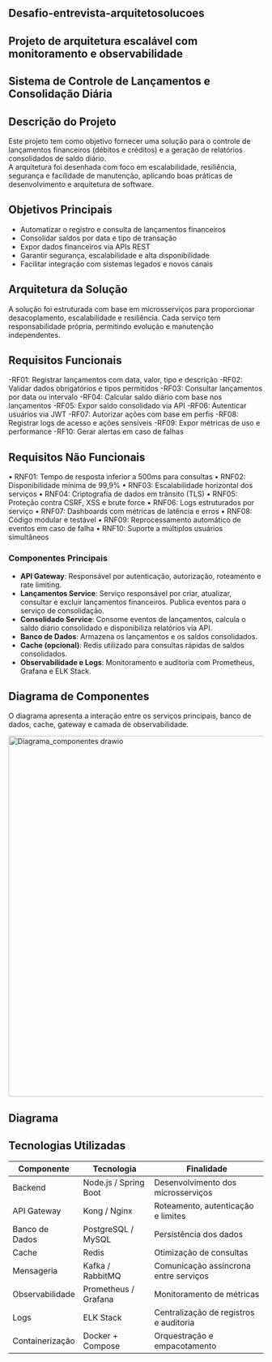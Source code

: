 ## Desafio-entrevista-arquitetosolucoes
## Projeto de arquitetura escalável com monitoramento e observabilidade

## Sistema de Controle de Lançamentos e Consolidação Diária

## Descrição do Projeto
Este projeto tem como objetivo fornecer uma solução para o controle de lançamentos financeiros (débitos e créditos) e a geração de relatórios consolidados de saldo diário.  
A arquitetura foi desenhada com foco em escalabilidade, resiliência, segurança e facilidade de manutenção, aplicando boas práticas de desenvolvimento e arquitetura de software.

## Objetivos Principais

- Automatizar o registro e consulta de lançamentos financeiros
- Consolidar saldos por data e tipo de transação
- Expor dados financeiros via APIs REST
- Garantir segurança, escalabilidade e alta disponibilidade
- Facilitar integração com sistemas legados e novos canais

## Arquitetura da Solução

A solução foi estruturada com base em microsserviços para proporcionar desacoplamento, escalabilidade e resiliência. Cada serviço tem responsabilidade própria, permitindo evolução e manutenção independentes.

## Requisitos Funcionais
  
-RF01: Registrar lançamentos com data, valor, tipo e descrição
-RF02: Validar dados obrigatórios e tipos permitidos
-RF03: Consultar lançamentos por data ou intervalo
-RF04: Calcular saldo diário com base nos lançamentos
-RF05: Expor saldo consolidado via API
-RF06: Autenticar usuários via JWT
-RF07: Autorizar ações com base em perfis
-RF08: Registrar logs de acesso e ações sensíveis
-RF09: Expor métricas de uso e performance
-RF10: Gerar alertas em caso de falhas

## Requisitos Não Funcionais

•	RNF01: Tempo de resposta inferior a 500ms para consultas
•	RNF02: Disponibilidade mínima de 99,9%
•	RNF03: Escalabilidade horizontal dos serviços
•	RNF04: Criptografia de dados em trânsito (TLS)
•	RNF05: Proteção contra CSRF, XSS e brute force
•	RNF06: Logs estruturados por serviço
•	RNF07: Dashboards com métricas de latência e erros
•	RNF08: Código modular e testável
•	RNF09: Reprocessamento automático de eventos em caso de falha
•	RNF10: Suporte a múltiplos usuários simultâneos


### Componentes Principais

- **API Gateway**: Responsável por autenticação, autorização, roteamento e rate limiting.
- **Lançamentos Service**: Serviço responsável por criar, atualizar, consultar e excluir lançamentos financeiros. Publica eventos para o serviço de consolidação.
- **Consolidado Service**: Consome eventos de lançamentos, calcula o saldo diário consolidado e disponibiliza relatórios via API.
- **Banco de Dados**: Armazena os lançamentos e os saldos consolidados.
- **Cache (opcional)**: Redis utilizado para consultas rápidas de saldos consolidados.
- **Observabilidade e Logs**: Monitoramento e auditoria com Prometheus, Grafana e ELK Stack.

## Diagrama de Componentes
O diagrama apresenta a interação entre os serviços principais, banco de dados, cache, gateway e camada de observabilidade.

<img width="801" height="711" alt="Diagrama_componentes drawio" src="https://github.com/user-attachments/assets/0715ddb1-b202-401a-a764-ecf91d1a3ab3" />

## Diagrama 








## Tecnologias Utilizadas

| Componente        | Tecnologia            | Finalidade                                |
|-------------------|----------------------|------------------------------------------|
| Backend          | Node.js / Spring Boot | Desenvolvimento dos microsserviços      |
| API Gateway      | Kong / Nginx         | Roteamento, autenticação e limites      |
| Banco de Dados   | PostgreSQL / MySQL   | Persistência dos dados                  |
| Cache           | Redis                | Otimização de consultas                |
| Mensageria      | Kafka / RabbitMQ     | Comunicação assíncrona entre serviços  |
| Observabilidade | Prometheus / Grafana | Monitoramento de métricas             |
| Logs            | ELK Stack           | Centralização de registros e auditoria |
| Containerização | Docker + Compose    | Orquestração e empacotamento           |
